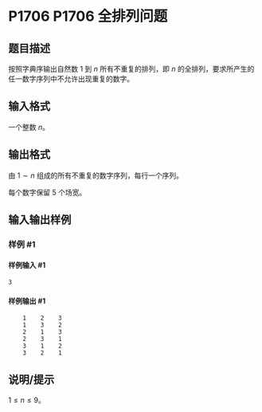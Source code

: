 # P1706 P1706 全排列问题

## 题目描述

按照字典序输出自然数 $1$ 到 $n$ 所有不重复的排列，即 $n$ 的全排列，要求所产生的任一数字序列中不允许出现重复的数字。


## 输入格式

一个整数 $n$。


## 输出格式

由 $1 \sim n$ 组成的所有不重复的数字序列，每行一个序列。

每个数字保留 $5$ 个场宽。


## 输入输出样例

### 样例 #1

#### 样例输入 #1

```
3
```

#### 样例输出 #1

```
    1    2    3
    1    3    2
    2    1    3
    2    3    1
    3    1    2
    3    2    1
```

## 说明/提示

$1 \leq n \leq 9$。

